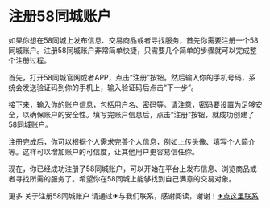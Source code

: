 # 注册58同城账户

如果你想在58同城上发布信息、交易商品或者寻找服务，首先你需要注册一个58同城账户。注册58同城账户非常简单快捷，只需要几个简单的步骤就可以完成整个注册过程。

首先，打开58同城官网或者APP，点击“注册”按钮。然后输入你的手机号码，系统会发送验证码到你的手机上，输入验证码后点击“下一步”。

接下来，输入你的账户信息，包括用户名、密码等。请注意，密码要设置为足够安全，以确保账户的安全性。填写完账户信息后，点击“注册”按钮，就成功创建了58同城账户。

注册完成后，你可以根据个人需求完善个人信息，例如上传头像、填写个人简介等。这样可以增加账户的可信度，让其他用户更容易信任你。

现在，你已经成功注册了58同城账户，可以开始在平台上发布信息、浏览商品或者寻找所需的服务了。希望你在58同城上能够找到自己满意的交易对象。

更多 关于注册58同城账户 请通过✈与我们联系，感谢阅读，谢谢！[✈点这里联系](https://b.k02.cc)